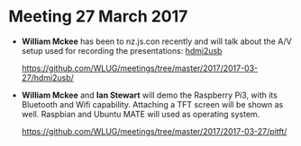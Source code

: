 Meeting 27 March 2017
=====================

* **William Mckee** has been to nz.js.con recently and will talk about the A/V
  setup used for recording the presentations: [hdmi2usb](https://hdmi2usb.tv/home/)

  https://github.com/WLUG/meetings/tree/master/2017/2017-03-27/hdmi2usb/

* **William Mckee** and **Ian Stewart** will demo the Raspberry Pi3, with its
  Bluetooth and Wifi capability. Attaching a TFT screen will be shown as well.
  Raspbian and Ubuntu MATE will used as operating system.

  https://github.com/WLUG/meetings/tree/master/2017/2017-03-27/pitft/

